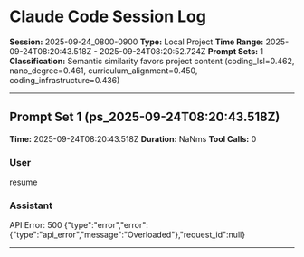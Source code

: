 # Claude Code Session Log

**Session:** 2025-09-24_0800-0900
**Type:** Local Project
**Time Range:** 2025-09-24T08:20:43.518Z - 2025-09-24T08:20:52.724Z
**Prompt Sets:** 1
**Classification:** Semantic similarity favors project content (coding_lsl=0.462, nano_degree=0.461, curriculum_alignment=0.450, coding_infrastructure=0.436)

---

<a name="ps_2025-09-24T08:20:43.518Z"></a>
## Prompt Set 1 (ps_2025-09-24T08:20:43.518Z)

**Time:** 2025-09-24T08:20:43.518Z
**Duration:** NaNms
**Tool Calls:** 0

### User

resume

### Assistant

API Error: 500 {"type":"error","error":{"type":"api_error","message":"Overloaded"},"request_id":null}

---

